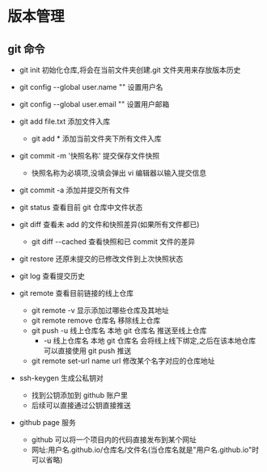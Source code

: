 # 版本管理

## git 命令

- git init 初始化仓库,将会在当前文件夹创建.git 文件夹用来存放版本历史

- git config --global user.name "" 设置用户名
- git config --global user.email "" 设置用户邮箱

- git add file.txt 添加文件入库

  - git add \* 添加当前文件夹下所有文件入库

- git commit -m '快照名称' 提交保存文件快照

  - 快照名称为必填项,没填会弹出 vi 编辑器以输入提交信息

- git commit -a 添加并提交所有文件

- git status 查看目前 git 仓库中文件状态

- git diff 查看未 add 的文件和快照差异(如果所有文件都已)

  - git diff --cached 查看快照和已 commit 文件的差异

- git restore <file> 还原未提交的已修改文件到上次快照状态

- git log 查看提交历史

- git remote 查看目前链接的线上仓库

  - git remote -v 显示添加过哪些仓库及其地址
  - git remote remove 仓库名 移除线上仓库
  - git push -u 线上仓库名 本地 git 仓库名 推送至线上仓库
    - -u 线上仓库名 本地 git 仓库名 会将线上线下绑定,之后在该本地仓库可以直接使用 git push 推送
  - git remote set-url name url 修改某个名字对应的仓库地址

- ssh-keygen 生成公私钥对

  - 找到公钥添加到 github 账户里
  - 后续可以直接通过公钥直接推送

- github page 服务
  - github 可以将一个项目内的代码直接发布到某个网址
  - 网址:用户名.github.io/仓库名/文件名(当仓库名就是"用户名.github.io"时可以省略)
